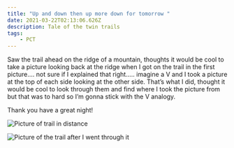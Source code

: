 ```yaml
---
title: "Up and down then up more down for tomorrow "
date: 2021-03-22T02:13:06.626Z
description: Tale of the twin trails
tags: 
    - PCT
---
```

Saw the trail ahead on the ridge of a mountain, thoughts it would be cool to take a picture looking back at the ridge when I got on the trail in the first picture.... not sure if I explained that right..... imagine a V and I took a picture at the top of each side looking at the other side. That’s what I did, thought it would be cool to look through them and find where I took the picture from but that was to hard so I’m gonna stick with the V analogy.

Thank you have a great night!

![Picture of trail in distance ](/images/5b3b79ff-ed11-47bb-8c51-84ab35e33708.jpeg "Picture of looking at my future ")

![Picture of the trail after I went through it](/images/e5a71f72-6937-4d05-9249-22b4f593ed07.jpeg "Picture of my past")